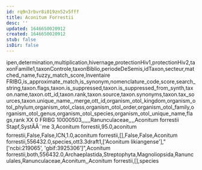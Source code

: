 ```yaml
---
id: rq9n3rbvr8i019zn52v5fff
title: Aconitum Forrestii
desc: ''
updated: 1646650020912
created: 1646650020912
stub: false
isDir: false
---
```

ipen,determination,multiplication,hivernage,protectionHiv1,protectionHiv2,taxonFamille1,taxonControle,taxonBiblio,periodeDeSemis,idTaxon,secteur,matched_name,fuzzy_match_score,Inventaire FRIBG,is_approximate_match,is_synonym,nomenclature_code,score,search_string,taxon.flags,taxon.is_suppressed,taxon.is_suppressed_from_synth,taxon.name,taxon.ott_id,taxon.rank,taxon.source,taxon.synonyms,taxon.tax_sources,taxon.unique_name,_merge,ott_id,organism_otol_kingdom,organism_otol_phylum,organism_otol_class,organism_otol_order,organism_otol_family,organism_otol_genus,organism_otol_species,organism_otol_unique_name,flags,rank
XX 0 FRIBG 10000503,,,,,,Ranunculaceae,,,,Aconitum forrestii Stapf,SystÃÂ¨me 3,Aconitum forrestii,95.0,aconitum forrestii,False,False,ICN,1.0,aconitum forrestii,[],False,False,Aconitum forrestii,556432.0,species,ott3.3draft1,['Aconitum likiangense'],"['ncbi:219065', 'gbif:3925306']",Aconitum forrestii,both,556432.0,Archaeplastida,Streptophyta,Magnoliopsida,Ranunculales,Ranunculaceae,Aconitum,,Aconitum forrestii,[],species

